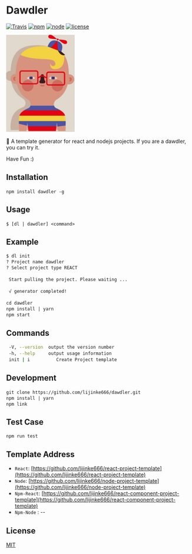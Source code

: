 # Dawdler

[![Travis](https://img.shields.io/travis/USER/REPO.svg?style=flat-square)](https://www.npmjs.com/package/dawdler)
[![npm](https://img.shields.io/npm/dm/localeval.svg?style=flat-square)](https://www.npmjs.com/package/dawdler)
[![node](https://img.shields.io/node/v/passport.svg?style=flat-square)](https://www.npmjs.com/package/dawdler)
[![license](https://img.shields.io/github/license/mashape/apistatus.svg?style=flat-square)](https://www.npmjs.com/package/dawdler)

<img src="https://github.com/lijinke666/dawdler/blob/master/logo.png" style="max-width:100%"/>



:boy: A template generator for react and nodejs projects. If you are a dawdler, you can try it.

Have Fun :)

## Installation
```
npm install dawdler -g
```

## Usage
```
$ [dl | dawdler] <command>
```

## Example
```
$ dl init
? Project name dawdler
? Select project type REACT

 Start pulling the project. Please waiting ...

 √ generator completed!

cd dawdler
npm install | yarn
npm start
```

## Commands

```bash
 -V, --version  output the version number
 -h, --help     output usage information
 init | i          Create Project template
```

## Development
```
git clone https://github.com/lijinke666/dawdler.git
npm install | yarn
npm link
```

## Test Case
```
npm run test
```

## Template Address
- `React`: [https://github.com/lijinke666/react-project-template](https://github.com/lijinke666/react-project-template)
- `Node`: [https://github.com/lijinke666/node-project-template](https://github.com/lijinke666/node-project-template)
- `Npm-React`: [https://github.com/lijinke666/react-component-project-template](https://github.com/lijinke666/react-component-project-template)
- `Npm-Node` : --

## License
[MIT](https://github.com/lijinke666/dawdler/blob/master/LICENCE)
